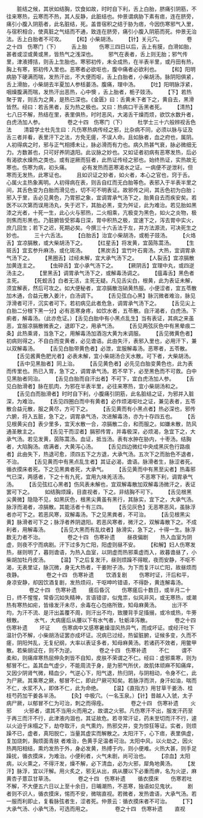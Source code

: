 <!-- { "loadSidebar": true } -->
　　脏结之候，其状如结胸，饮食如故，时时自下利，舌上白胎，脐痛引阴筋，不往来寒热，云寒而不热，其人反静，此脏结也。仲景谓病胁下素有痞，连在脐旁，痛引小腹入阴筋者，此名脏结，死。盖昔宿积之结于胁为痞，今因伤寒邪气入里，与宿积相合，使真脏之气结而不通，致连在脐旁，痛引小腹入阴筋而死。仲景无治法。舌上白胎者不可攻。
　　【和】小柴胡汤。
　　【针】关元穴。
　　
　　卷之十四　伤寒门（下）
　　舌上胎
　　伤寒三四日以后，舌上有膜，白滑如胎，甚者或涩或黄或黑，皆热气之浅深也。
　　邪气在表者，舌上则无胎；邪气传里，津液搏拮，则舌上生胎也。寒邪初传，未全成热，在半表半里，或丹田有热，胸上有寒，邪初传入里也。恶寒者必欲呕也，腹中痛者必欲利也。
　　【和】阳明病胁下硬满而喘，发热汗出，不大便而呕，舌上白胎者，小柴胡汤。脉阴阳俱紧，舌上滑胎，小柴胡去半夏加人参栝蒌汤。腹痛，理中汤。
　　【吐】阳明脉浮紧，咽燥腹满而喘，发热汗出恶热，心中懊 ，舌上胎者，栀子豉汤。
　　【下】若热聚于胃，则舌为之黄，是热已深也。《金匮》曰：舌黄未下者下之，黄自去，黑滑皆然。经曰：若舌黑者，反为热之极也。又曰：热病口干舌黑者死。
　　【清热】七八日不解，热结在里，表里俱热，时时恶风，大渴舌干燥而烦，欲饮水数升者，白虎汤加人参。
　　
　　卷之十四　伤寒门（下）
　　杜学士三十六般辨视舌色法
　　清碧学士杜先生曰：凡伤寒热病传经之邪，比杂病不同，必须以脉与证及舌三者并看，表里汗下之法，方免无瘥，不误人命。且如脉者，血之府也，属阴。人初得病之时，邪与正气相搏未让，脉必滑而有力也。病久热甚气衰，脉必微细无力。方数甚也，只可好养阴退阳。此议脉之妙也。又如证者初病有恶寒发热，后必有渴欲水燥热之类也。或有逆厥而狂者，此热证传经之邪也。始终热证，实热故无寒也。伤寒为病，初头痛。
　　必有发热而恶寒渴水之证。一病便不逆泄利，但寒而无发热，此寒证也。
　　且如识证之妙者，如火者，本心之官也，窍于舌。心属火主热象离明。人初得病在表，则舌自红而无白胎等色。表邪入于半表半里之间，其舌色变为白胎而滑见也，切不可不明表证。故邪传之间，其舌色初为白胎；邪入于里，舌必见黄色，乃胃邪之象，宜调胃承气汤下之，胎黄自去而疾安矣。若医不以次第而误用汤丸，失于迟下，其胎必黑，变为舛证，此为难治。若见胎如黑漆之光者，十死一生，此心火与邪热，二火相乘，亢极变为黑色，如火之炎物，极则焦而形黑也。乃脏腑皆受邪毒日深，胃中积热之极，宜速下之，泻去胃中实火，庶几回生；若下之迟，死期必矣。今撰三十六舌法于左，并方法源流，可决死生之妙也。
　　三十六舌法。
　　【白胎舌】治宜小柴胡汤，或栀子豉汤。
　　【火烙舌】宜凉膈散，或大柴胡汤下之。
　　【红星舌】将发黄，宜茵陈蒿汤。
　　【生斑舌】宜玄参升麻汤，或化斑汤。
　　【黑炭舌】宜竹叶石膏汤。大热，宜调胃承气汤下之。
　　【黑圈舌】过经未解，宜大承气汤下之。
　　【人裂舌】宜凉膈散加黄连主之。
　　【虫碎舌】宜小承气汤下之。
　　【厥阴舌】宜理中丸，或四逆汤主之。
　　【里黑舌】调胃承气汤下之，或解毒汤调之。
　　【瘟毒舌】黑色者主死。
　　【死蚬舌】白者无活，主死无疑。凡见舌尖白，根黄，此为表证未解，须宜解表，然后可攻之。如大便秘者，宜凉膈散泡硝黄热服。小便涩者，宜五苓散加木通，合益元散入姜汁，白汤调下。
　　【舌见弦白心黑】脉沉微者难治，脉见浮滑者可汗，沉实者可下。若初病见此者危急，调胃承气汤下之。
　　【舌见尖上白胎二分根下黑一分】必有恶寒身疼，如饮水者，五苓散。自汗渴者，白虎汤。下痢者，解毒汤。（此亦危证。）【舌见白胎中有小黑点乱生】当有表证，其病之来虽恶，宜服凉膈散微表之，退即下之，用承气汤。
　　【舌见两弦灰色中有黑晕痕二条】此热乘肾，当急下之，用解毒汤加酒泡大黄为末调服。
　　【舌见微黄色者】初病则得之，不自白而变黄者，必见谵语。此由失汗，表邪入里也，必用汗下，兼以双解毒汤。
　　【舌见白胎带黄色者】必泄，宜服解毒汤。恶寒者，五苓散。
　　【舌见酱黄色肥光者】必表未解，宜小柴胡汤合天水散。可下者，大柴胡汤。
　　【舌中见黑胎者】同上治。
　　【舌见黄色者】必先见白胎变黄色也，此为表而传里也。热已入胃，急下之，调胃承气汤。若不早下，必至黑色而不可救。白中见黑胎者同治。
　　【舌见白胎而自汗出者】不可下，宜白虎汤加人参。
　　【舌见白胎滑者】脉在肌肉，为邪在半表半里，必往来寒热，宜小柴胡汤和之。
　　【舌见白而胎滑者】时时自下利，小腹痛引阴筋，此名脏结之证，为邪并入脏深，为难治。
　　【舌见四圈白而中有黄者】必作烦渴呕吐之证，兼见表者，五苓散合益元散，服之黄尽，方可下之。
　　【舌见黄而有小黑点者】热必深也，邪传六腑，将入五脏，急下之，调胃承气汤，次进解毒汤，亦为十存四五也。
　　【舌见根黄尖白】表少里多，宜天水散一合，凉膈散二合，和而服之。如嫌未散，防风通圣散主之。
　　【舌见干而涩者】膈邪传胃，并毒极深，必烦渴，急宜下之，大承气汤。若见发黄，茵陈蒿汤。血证，抵当汤。表有水肿在胁内，十枣汤。结胸者，大陷胸汤。痞满者，大黄泻心汤。
　　【舌见四边微红中央成黑灰色行路痕者】此由失下，热退可愈，须四五下之方退，大承气汤。五次下之而胎色不退者，不治。
　　【舌见黄而中有黑点乱生者】其证必渴，谵语。脉滑者生，脉涩者死。循衣摸床者死。下之见黑粪者死，大承气。
　　【舌见黄而中有黑至尖者】热毒邪气已深，两感者，下之十有九死，宜用九味羌活汤。
　　不恶寒下利，调胃承气汤。
　　【舌见弦红心黑者】伤风表未解也，宜双解毒散加双解毒汤微汗之，表证罢可下之。
　　如结胸烦躁，目直视者，下之。非结胸不可下。
　　【舌见根黑尖黄微】隐隐不见，如黑灰色，根黑尖黄虽有黑行，其脉实，宜下之，大承气汤。脉浮而渴者，凉膈散。其能活者十有三四。
　　【舌见灰色】无恶寒恶风，虽脉浮者亦可下之。若恶风寒，双解毒汤。下之见黑粪者，不可治。
　　【舌见根黑尖黄】脉滑者可下之；脉浮者养阴退阳。若恶风寒者，微汗之，双解毒散下之。不成利者，用解毒汤。
　　【舌见大黑而有乱纹者】脉滑实，急下之，十得一生。脉浮数无力者不治。
　　
　　卷之十四　伤寒补遗
　　昼夜偏剧
　　热入血室为阴虚，则夜不宁而病剧。汗下过多为亡阳，阳虚则昼不安。
　　【和解】妇人伤寒发热，昼则明了，暮则谵语，为热入血室，以阴虚而热邪乘虚而入，故暮谵昼了，小柴胡加牡丹皮汤。
　　【温】下之后复发汗，昼则烦躁不得眠，夜而安静，不呕不渴，无表里证，脉沉微，身无大热者，干姜附子汤。为下而复汗以亡阳，故昼烦而夜静。
　　
　　卷之十四　伤寒补遗
　　饮酒复剧
　　伤寒时证，汗后和平，身凉安静，却因饮酒复剧，发热烦闷，干呕呻吟错语，不得卧，黄连解毒汤。
　　
　　卷之十四　伤寒补遗
　　瘥后昏沉
　　伤寒瘥后十数日，或半月二十日，终不惺惺，常昏沉如失精神，言语错谬，似鬼祟，似风非风，或无寒热，或潮热有寒热如疟，皆缘发汗未尽，余毒在心包络所致，知母麻黄汤。
　　出汗不均，为汗不流、是汗出盖覆不周，则汗出不均，致腰背手足搐搦，或冷或热，牛蒡根散。
　　水气，大病瘥后从腰以下有水气者，牡蛎泽泻散。
　　
　　卷之十四　伤寒补遗
　　坏证
　　伤寒病中又感寒暑燥湿风热异气，而成坏证。或经汗吐下温针仍不解，小柴胡汤证罢亦成坏证。况病已过经，热留脏腑，证候多变，久而不瘥，阴阳舛乱，无复纪纲，大率以表证多者，知母麻黄汤。若诸药不效者，用鳖甲散。若柴胡证在，则不为逆。
　　
　　卷之十四　伤寒补遗
　　不仁
　　谓不柔和，则痛痒寒热屈伸灸刺皆不自知，皮肤不荣谓之不仁。经曰：虚邪乘寒，则为郁冒不仁。盖其血气虚少，不能周流于身，是为邪气所伏，故肌体顽麻不知痛痒，又因少阴肾气微，精血少，气逆心下，阳气退，热归阴，与阴相动，令身不仁，此为尸厥。其乘寒之厥，郁冒不仁，即此尸厥可知矣。若脉浮而洪，身汗如油，喘而不仁，水浆不入，即体不仁，此为命绝。
　　【温】《直指方》用甘草干姜汤、桂枝芍药加干姜各半汤。
　　【灸】中极穴。（一名玉泉。）【针】昔越人入虢，太子病尸厥，以郁冒不仁为可治，刺之而得痊。
　　
　　卷之十四　伤寒补遗
　　火邪
　　火邪者，谓其不当用火而用之，故谓之火邪。凡伤寒汗不出，服发汗药至于再三而汗不行，此津液内涸也，其证故危。若寻常汗证，药未至切而汗不行，遽以火迫于床榻之下，劫夺取汗，炎气熏灼，热邪交并，变为惊狂等证。实者，则烦躁不已，虚者，真阳脱亡，当量其虚实而解散之。太阳汗下，心下痞，表里俱虚，复加烧刺，胸烦面青肤 者难治，色黄手足温者可治。太阳中风，以火劫之，因火热两阳相结，熏灼发热于外，身必发黄，热搏于内，则小便难。火热大甚，则手足躁扰，循衣摸床，为难治。小便利者，火气未剧，尚可治也。
　　【凉血】太阳病，以火熏之，不得汗发，燥不解，必下清血，必为火邪，犀角地黄汤。
　　【发汗】脉浮，宜以汗解。用火炙之，邪无从出，病从腰以下必重而痹，名为火逆，麻黄杏子薏苡甘草汤。
　　
　　卷之十四　伤寒补遗
　　循衣摸床
　　伤寒若吐不解，不大便五六日以上至十余日，日晡潮热，不恶寒，独语如见鬼状。
　　剧者则不识人，循衣摸床，惕而不安，微喘直视。若微者，发热谵语，大承气汤。若一服而利即止，复看脉弦者生，涩者死。仲景云：循衣摸床者不可治。
　　【下】大承气汤、小承气汤，可选而用之。
　　
　　卷之十四　伤寒补遗
　　直视

